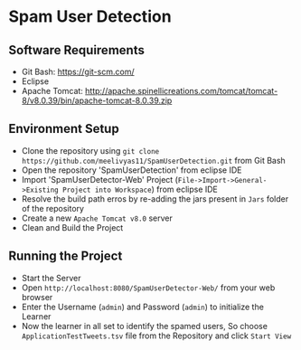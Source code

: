 # Spam User Detection

## Software Requirements
 - Git Bash: https://git-scm.com/
 - Eclipse
 - Apache Tomcat: http://apache.spinellicreations.com/tomcat/tomcat-8/v8.0.39/bin/apache-tomcat-8.0.39.zip
 
## Environment Setup
 - Clone the repository using `git clone https://github.com/meelivyas11/SpamUserDetection.git` from Git Bash
 - Open the repository 'SpamUserDetection' from eclipse IDE
 - Import 'SpamUserDetector-Web' Project (`File->Import->General->Existing Project into Workspace`) from eclipse IDE
 - Resolve the build path erros by re-adding the jars present in `Jars` folder of the repository
 - Create a new `Apache Tomcat v8.0` server
 - Clean and Build the Project
  
## Running the Project
 - Start the Server
 - Open `http://localhost:8080/SpamUserDetector-Web/` from your web browser
 - Enter the Username (`admin`) and Password (`admin`) to initialize the Learner
 - Now the learner in all set to identify the spamed users, So choose `ApplicationTestTweets.tsv` file from the Repository and click `Start View`
 
 
